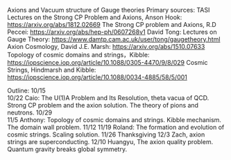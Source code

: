 
Axions and Vacuum structure of Gauge theories
Primary sources:
TASI Lectures on the Strong CP Problem and Axions, Anson Hook: https://arxiv.org/abs/1812.02669
The Strong CP problem and Axions, R.D Peccei: https://arxiv.org/abs/hep-ph/0607268v1
David Tong: Lectures on Gauge Theory: https://www.damtp.cam.ac.uk/user/tong/gaugetheory.html
Axion Cosmology, David J.E. Marsh: https://arxiv.org/abs/1510.07633
Topology of cosmic domains and strings，Kibble: https://iopscience.iop.org/article/10.1088/0305-4470/9/8/029
Cosmic Strings, Hindmarsh and Kibble: https://iopscience.iop.org/article/10.1088/0034-4885/58/5/001
 
Outline:
10/15  
10/22  Caio: The U(1)A Problem and Its Resolution, theta vacua of QCD. Strong CP problem and the axion solution. The theory of pions and neutrons.
10/29  
11/5 Anthony: Topology of cosmic domains and strings. Kibble mechanism. The domain wall problem.
11/12 
11/19 Roland: The formation and evolution of cosmic strings. Scaling solution.
11/26 Thanksgiving
12/3  Zach, axion strings are superconducting. 
12/10 Huangyu, The axion quality problem. Quantum gravity breaks global symmetry.
